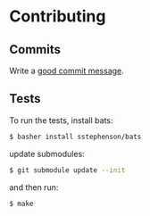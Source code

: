 # Contributing

## Commits

Write a [good commit message][commit].

## Tests

To run the tests, install bats:

~~~ sh
$ basher install sstephenson/bats
~~~

update submodules:

~~~ sh
$ git submodule update --init
~~~

and then run:

~~~ sh
$ make
~~~

[commit]: http://tbaggery.com/2008/04/19/a-note-about-git-commit-messages.html
